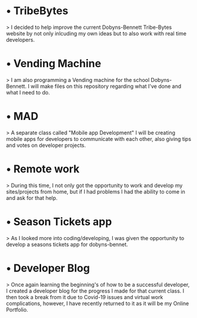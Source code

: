 <h1 href="https://preston882.github.io/Coding-Practicum-Course-Examples/TribeBytes" target="_top">• TribeBytes</h1>
> I decided to help improve the current Dobyns-Bennett Tribe-Bytes website by not only inlcuding my own ideas but to also work with real time developers.
<h1>• Vending Machine</h1>
> I am also programming a Vending machine for the school Dobyns-Bennett. I will make files on this repository regarding what I've done and what I need to do.

<h1>• MAD</h1>
> A separate class called "Mobile app Development" I will be creating mobile apps for developers to communicate with each other, also giving tips and votes on developer projects.
<h1>• Remote work</h1>
> During this time, I not only got the opportunity to work and develop my sites/projects from home, but if I had problems I had the ability to come in and ask for that help.
<h1>• Season Tickets app</h1>
> As I looked more into coding/developing, I was given the opportunity to develop a seasons tickets app for dobyns-bennet.
<h1>• Developer Blog</h1>
> Once again learning the beginning's of how to be a successful developer, I created a developer blog for the progress I made for that current class. I then took a break from it due to Covid-19 issues and virtual work complications, however, I have recently returned to it as it will be my Online Portfolio.
